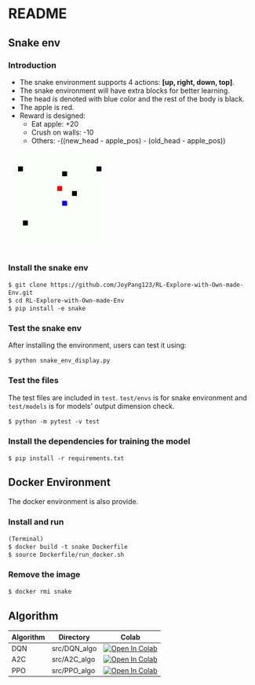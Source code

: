 # README

## Snake env

### Introduction

* The snake environment supports 4 actions: **[up, right, down, top]**.
* The snake environment will have extra blocks for better learning.
* The head is denoted with blue color and the rest of the body is black.
* The apple is red.
* Reward is designed:
  * Eat apple: +20
  * Crush on walls: -10
  * Others: -((new_head - apple_pos) - (old_head - apple_pos))

![snake env](assets/snake.gif)

### Install the snake env

```shell
$ git clone https://github.com/JoyPang123/RL-Explore-with-Own-made-Env.git
$ cd RL-Explore-with-Own-made-Env
$ pip install -e snake
```

### Test the snake env

After installing the environment, users can test it using:

```shell
$ python snake_env_display.py
```

### Test the files

The test files are included in `test`. `test/envs` is for snake environment and `test/models` is for models' output dimension check.

```shell
$ python -m pytest -v test
```

### Install the dependencies for training the model

```shell
$ pip install -r requirements.txt
```

## Docker Environment

The docker environment is also provide.

### Install and run

```shell
(Terminal)
$ docker build -t snake Dockerfile
$ source Dockerfile/run_docker.sh
```

### Remove the image

```shell
$ docker rmi snake
```

## Algorithm


| Algorithm | Directory    | Colab                                                                                                                                                                                           |
| ----------- | -------------- | ------------------------------------------------------------------------------------------------------------------------------------------------------------------------------------------------- |
| DQN       | src/DQN_algo | [![Open In Colab](https://colab.research.google.com/assets/colab-badge.svg)](https://colab.research.google.com/github/JoyPang123/RL-Explore-with-Own-made-Env/blob/main/src/DQN_algo/DQN.ipynb) |
| A2C       | src/A2C_algo | [![Open In Colab](https://colab.research.google.com/assets/colab-badge.svg)](https://colab.research.google.com/github/JoyPang123/RL-Explore-with-Own-made-Env/blob/main/src/A2C_algo/A2C.ipynb) |
| PPO       | src/PPO_algo | [![Open In Colab](https://colab.research.google.com/assets/colab-badge.svg)](https://colab.research.google.com/github/JoyPang123/RL-Explore-with-Own-made-Env/blob/main/src/PPO_algo/PPO.ipynb) |

